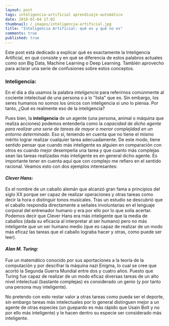 ```yaml
---
layout: post
tags: inteligencia-artificial aprendizaje-automático
date: 2018-01-04 17:02
thumbnail: /_images/inteligencia-artificial.jpg
title: "Inteligencia Artificial: qué es y qué no es"
comments: true
published: true
---
```


Este post está dedicado a explicar qué es exactamente la Inteligencia Artificial, en qué consiste y en qué se diferencia de estos palabros actuales como son Big Data, Machine Learning o Deep Learning. También aprovecho para aclarar una serie de confusiones sobre estos conceptos.

<!--more-->

### Inteligencia:
En el día a día usamos la palabra *inteligencia* para referirnos comúnmente al cociente intelectual de una persona o a lo "lista" que es. Sin embargo, los seres humanos no somos los únicos con inteligencia si uno lo piensa. Por tanto, ¿Qué es realmente eso de la inteligencia? 

Pues bien, la **inteligencia** de un agente (una persona, animal o máquina que realiza  acciones) podemos entenderla como la *capacidad de dicho agente para realizar una serie de tareas de mayor o menor complejidad en un entorno determinado*. Eso sí, teniendo en cuenta que no tiene el mismo mérito lograr realizar cualquier tarea adecuadamente. De este modo, tiene sentido pensar que cuando más inteligente es alguien en comparación con otros es cuando mejor desempeña una tarea y que cuanto más complejas sean las tareas realizadas más inteligente es en general dicho agente. Es importante tener en cuenta aquí que con complejo me refiero en el sentido racional. Veamos esto con dos ejemplos interesantes: 

#### *Clever Hans:*
Es el nombre de un caballo alemán que alcanzó gran fama a principios del siglo XX porque ser capaz de realizar operaciones y otras tareas como decir la hora o distinguir tonos musicales. Tras un estudio se descubrió que el caballo respondía directamente a señales involuntarias en el lenguaje corporal del entrenador humano y era por ello por lo que solía acertar. Podemos decir que Clever Hans era más inteligente que la media de caballos (dada su eficacia al interpretar al ser humano) pero no más inteligente que un ser humano medio (que es capaz de realizar de un modo más eficaz las tareas que el caballo lograba hacer y otras, como puede ser leer).

#### *Alan M. Turing:*
Fue un matemático conocido por sus aportaciones a la teoría de la computación y por descifrar la máquina nazi Enigma, lo cual se cree que acortó la Segunda Guerra Mundial entre dos y cuatro años. Puesto que Turing fue capaz de realizar de un modo eficaz diversas tareas de un alto nivel intelectual (bastante complejas) es considerado un genio (y por tanto una persona muy inteligente).

No pretendo con esto restar valor a otras tareas como pueda ser el deporte, sin embargo tareas más intelectuales por lo general distinguen mejor a un agente de otras especies (un guepardo  es más rápido  que Usain Bolt y no por ello más inteligente) y le hacen dentro su especie ser considerado más inteligente.
